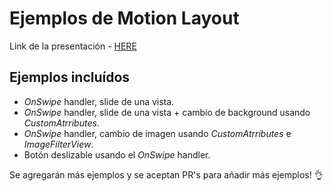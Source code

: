 # Ejemplos de Motion Layout
Link de la presentación - [HERE](https://docs.google.com/presentation/d/1RgKOW7Ir8WHULC3WmW8thdFOeakO_h6_FDwj4eXd5L0/edit?usp=sharing)

## Ejemplos incluídos

- *OnSwipe* handler, slide de una vista.
- *OnSwipe* handler, slide de una vista + cambio de background usando *CustomAtrributes*.
- *OnSwipe* handler, cambio de imagen usando *CustomAtrributes* e *ImageFilterView*.
- Botón deslizable usando el *OnSwipe* handler.

Se agregarán más ejemplos y se aceptan PR's para añadir más ejemplos! 👌